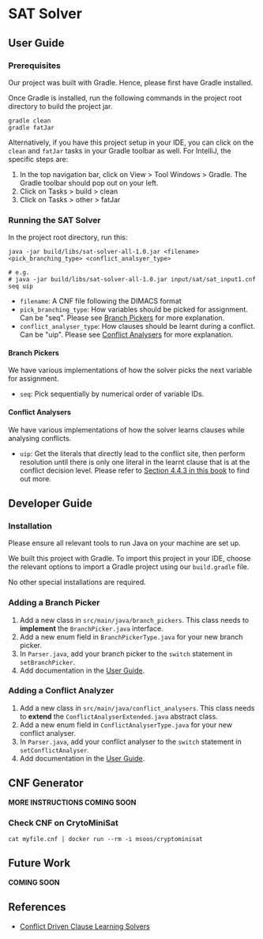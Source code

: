 # SAT Solver

## User Guide
### Prerequisites 
Our project was built with Gradle. Hence, please first have Gradle installed.

Once Gradle is installed, run the following commands in the project root directory to build the project jar.

```
gradle clean
gradle fatJar
```

Alternatively, if you have this project setup in your IDE, you can click on the `clean` and `fatJar` tasks in your Gradle toolbar as well. For IntelliJ, the specific steps are:
1. In the top navigation bar, click on View > Tool Windows > Gradle. The Gradle toolbar should pop out on your left.
2. Click on Tasks > build > clean
3. Click on Tasks > other > fatJar

### Running the SAT Solver
In the project root directory, run this:
```
java -jar build/libs/sat-solver-all-1.0.jar <filename> <pick_branching_type> <conflict_analsyer_type>

# e.g.
# java -jar build/libs/sat-solver-all-1.0.jar input/sat/sat_input1.cnf seq uip
```
* `filename`: A CNF file following the DIMACS format
* `pick_branching_type`: How variables should be picked for assignment. Can be "seq". Please see [Branch Pickers](#branch-pickers) for more explanation.
* `conflict_analyser_type`: How clauses should be learnt during a conflict. Can be "uip". Please see [Conflict Analysers](#conflict-analysers) for more explanation.

#### Branch Pickers
We have various implementations of how the solver picks the next variable for assignment. 
* `seq`: Pick sequentially by numerical order of variable IDs.

#### Conflict Analysers
We have various implementations of how the solver learns clauses while analysing conflicts. 
* `uip`: Get the literals that directly lead to the conflict site, then perform resolution until there is only one literal in the learnt clause that is at the conflict decision level. Please refer to [Section 4.4.3 in this book](https://www.cis.upenn.edu/~alur/CIS673/sat-cdcl.pdf) to find out more.

## Developer Guide
### Installation
Please ensure all relevant tools to run Java on your machine are set up. 

We built this project with Gradle. To import this project in your IDE, choose the relevant options to import a Gradle project using our `build.gradle` file.

No other special installations are required.

### Adding a Branch Picker
1. Add a new class in `src/main/java/branch_pickers`. This class needs to **implement** the `BranchPicker.java` interface.
2. Add a new enum field in `BranchPickerType.java` for your new branch picker.
3. In `Parser.java`, add your branch picker to the `switch` statement in `setBranchPicker`.
4. Add documentation in the [User Guide](#branch-pickers).

### Adding a Conflict Analyzer
1. Add a new class in `src/main/java/conflict_analysers`. This class needs to **extend** the `ConflictAnalyserExtended.java` abstract class.
2. Add a new enum field in `ConflictAnalyserType.java` for your new conflict analyser.
3. In `Parser.java`, add your conflict analyser to the `switch` statement in `setConflictAnalyser`.
4. Add documentation in the [User Guide](#conflict-analysers).

## CNF Generator
**MORE INSTRUCTIONS COMING SOON**

### Check CNF on CrytoMiniSat
`cat myfile.cnf | docker run --rm -i msoos/cryptominisat`

## Future Work
**COMING SOON**

## References
* [Conflict Driven Clause Learning Solvers](https://www.cis.upenn.edu/~alur/CIS673/sat-cdcl.pdf)